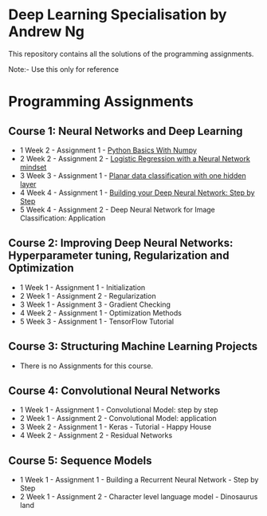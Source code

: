 # Deep Learning Specialisation by Andrew Ng

This repository contains all the solutions of the programming assignments.

Note:- Use this only for reference

# Programming Assignments
  ## Course 1: Neural Networks and Deep Learning

   - 1 Week 2 - Assignment 1 - [Python Basics With Numpy](https://github.com/udaykiranreddykondreddy/deep_learning_coursera_assignments/blob/master/Neural_Networks_and_Deep_Learning/week2/Python%2BBasics%2BWith%2BNumpy%2Bv3.ipynb)
   - 2 Week 2 - Assignment 2 - [Logistic Regression with a Neural Network mindset](https://github.com/udaykiranreddykondreddy/deep_learning_coursera_assignments/blob/master/Neural_Networks_and_Deep_Learning/week2/Logistic%2BRegression%2Bwith%2Ba%2BNeural%2BNetwork%2Bmindset%2Bv5.ipynb)
   - 3 Week 3 - Assignment 1 - [Planar data classification with one hidden layer](https://github.com/udaykiranreddykondreddy/deep_learning_coursera_assignments/blob/master/Neural_Networks_and_Deep_Learning/week3/Planar%2Bdata%2Bclassification%2Bwith%2Bone%2Bhidden%2Blayer%2Bv5.ipynb)
   - 4 Week 4 - Assignment 1 - [Building your Deep Neural Network: Step by Step](https://github.com/udaykiranreddykondreddy/deep_learning_coursera_assignments/blob/master/Neural_Networks_and_Deep_Learning/week4/Building%2Byour%2BDeep%2BNeural%2BNetwork%2B-%2BStep%2Bby%2BStep%2Bv8.ipynb)
   - 5 Week 4 - Assignment 2 - Deep Neural Network for Image Classification: Application
   
  ## Course 2: Improving Deep Neural Networks: Hyperparameter tuning, Regularization and Optimization

   - 1 Week 1 - Assignment 1 - Initialization
   - 2 Week 1 - Assignment 2 - Regularization
   - 3 Week 1 - Assignment 3 - Gradient Checking
   - 4 Week 2 - Assignment 1 - Optimization Methods
   - 5 Week 3 - Assignment 1 - TensorFlow Tutorial
  ## Course 3: Structuring Machine Learning Projects

   - There is no Assignments for this course.
  ## Course 4: Convolutional Neural Networks

   - 1 Week 1 - Assignment 1 - Convolutional Model: step by step
   - 2 Week 1 - Assignment 2 - Convolutional Model: application
   - 3 Week 2 - Assignment 1 - Keras - Tutorial - Happy House
   - 4 Week 2 - Assignment 2 - Residual Networks
  ## Course 5: Sequence Models

   - 1 Week 1 - Assignment 1 - Building a Recurrent Neural Network - Step by Step
   - 2 Week 1 - Assignment 2 - Character level language model - Dinosaurus land
